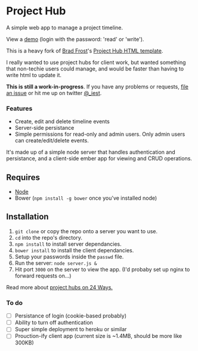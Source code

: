 # Project Hub
A simple web app to manage a project timeline.

View a [demo](http://test.iestynwilliams.net:3001/#/timeline) (login with the password: 'read' or 'write').

This is a heavy fork of [Brad Frost](http://bradfrostweb.com)'s [Project Hub HTML template](https://github.com/bradfrost/project-hub).

I really wanted to use project hubs for client work, but wanted something that non-techie users could manage, and would be faster than having to write html to update it.

**This is still a work-in-progress**. If you have any problems or requests, [file an issue](https://github.com/iest/Project-Hub/issues/new) or hit me up on twitter [@_iest](http://twitter.com/_iest).

### Features

- Create, edit and delete timeline events
- Server-side persistance
- Simple permissions for read-only and admin users. Only admin users can create/edit/delete events.

It's made up of a simple node server that handles authentication and persistance, and a client-side ember app for viewing and CRUD operations.

## Requires

- [Node](http://nodejs.org)
- Bower (`npm install -g bower` once you've installed node)

## Installation

1. `git clone` or copy the repo onto a server you want to use.
2. `cd` into the repo's directory.
3. `npm install` to install server dependancies.
4. `bower install` to install the client dependancies.
5. Setup your passwords inside the `passwd` file.
6. Run the server: `node server.js &`
7. Hit port `3000` on the server to view the app. (I'd probaby set up nginx to forward requests on...)


Read more about [project hubs on 24 Ways.](http://24ways.org/2013/project-hubs/)


### To do
- [ ] Persistance of login (cookie-based probably)
- [ ] Ability to turn off authentication
- [ ] Super simple deployment to heroku or similar
- [ ] Prouction-ify client app (current size is ~1.4MB, should be more like 300KB)
